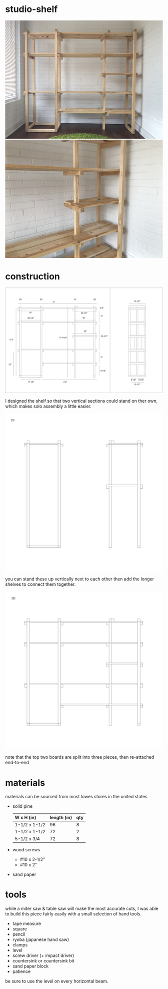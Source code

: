 # studio-shelf

![photo of a solid pine standing shelf](IMG_5413.jpg)
![photo of a solid pine standing shelf](IMG_5371.JPG)

# construction

![plans for a soldi pine standing shelf](studio-shelf.png)

I designed the shelf so that two vertical sections could stand on ther own, which makes solo assembly a little easier.

![plans for a solid pine standing shelf](studio-shelf-03.png)

you can stand these up vertically next to each other then add the longer shelves to connect them together.

![plans for a solid pine standing shelf](studio-shelf-04.png)

note that the top two boards are split into three pieces, then re-attached end-to-end


# materials

materials can be sourced from most lowes stores in the united states

- solid pine

  | W x H (in) | length (in) |	qty |
  | ---------- | ---------------- | --- |
  | 1-1/2 x 1-1/2 |	96 |	8 |
  | 1-1/2 x 1-1/2	| 72 |	2 
  | 5-1/2 x 3/4 |	72 |	8 |
- wood screws
  - #10 x 2-1/2"
  - #10 x 2"
- sand paper


# tools

while a miter saw & table saw will make the most accurate cuts, I was able to build this piece fairly easily with a small selection of hand tools.

- tape measure
- square
- pencil
- ryoba (japanese hand saw)
- clamps
- level
- screw driver (+ impact driver)
- countersink or countersink bit
- sand paper block
- patience

be sure to use the level on every horizontal beam.
